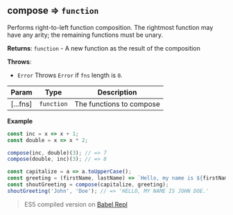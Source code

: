 ## compose => <code>function</code>

Performs right-to-left function composition.
The rightmost function may have any arity; the remaining functions must be unary.

**Returns**: <code>function</code> - A new function as the result of the composition

**Throws**:

- <code>Error</code> Throws `Error` if `fns` length is `0`.


| Param | Type | Description |
| --- | --- | --- |
| [...fns] | <code>function</code> | The functions to compose |

**Example**
```js
const inc = x => x + 1;
const double = x => x * 2;

compose(inc, double)(3); // => 7
compose(double, inc)(3); // => 8

const capitalize = a => a.toUpperCase();
const greeting = (firstName, lastName) => `Hello, my name is ${firstName} ${lastName}.`;
const shoutGreeting = compose(capitalize, greeting);
shoutGreeting('John', 'Doe'); // => 'HELLO, MY NAME IS JOHN DOE.'
```

> ES5 compiled version on [Babel Repl](https://babeljs.io/repl#?babili=false&browsers=&build=&builtIns=false&spec=false&loose=false&code_lz=PQKhCgAIUgFBTATgMwPaILYGdKIJYDmAFgC4C0JqZANvMiZMgK4B2AxiXqi5G6hgAdUWPJ24A6KDAAqReLkKkMwhs3ZieGAIYBPSES0A3eVpZ6t-EjoDckEnNzxteFi4KNWHLixwYmWBgAjeVYLHUloKUgAAWUAEyZaXn4hLHgo6IELLQxIAG81L24AX0gAbXFK5B8AXUhZeUKNHEpkwWF06Bj7RFQAdxw8gFFEXsRS2V6ByAADEbGZyDxkWeqsRdoWAnslnBmABhmImGjEeBImRB98pu9SgEFIFng-j3VvSC0WhzOsRIZUCt7PI-O0RBoMvAAB45AS0KRRPg-BguNiQAC8kChGIAfFjIABqSAARmsiO4AUgcVQTECSUx2PReOxMAATGTIl1Qal4AAKVEAGipNLp8AAlLyAMxi2zAYC4yAAdnJYL51NptCFqIl0tl8qZkAAHAiuRSGGwtAJRFpqHgAF7yTFaBVacSUACqAgESAAwl8-TLycjIAQzuc3BjILzkHhEAEAHI5eBC6hfEiJjDihUzAAS8Go1FQQowehYSd2kAAJAVYwmk6Vq6m65niuIZhyYEjKVgiDSSABxMOcLaR7kdXkWq0kG325MhoduQNdHt9wfwcNbXkAcgAUqgiCwt0KtwARVDwLcyyByhVbnNDAAyD4A8kKALIATUg8fub6GkAASQAZUgHdnxzeNIBPZ8hnELcpGAcAu3NFIOkjXlKnENYxQVDDKgsAgsBwg08igJYVmjHxxE2bYiAxdFMX2HDSMgVi7CIKYnheSB5nQbcxzSRwAEcmFjeAcC0BhaDTSBuBMRACCYTMWBIS8OUgYoyLOC4rkYKizgSNh4AAJUUEheV5AB9IVqmIvFeQInBMTKao8PERyxRqIVHLKfYajFbyFKIslijJcB4kSeBxGhIREBIJy2h5MkgA&debug=false&forceAllTransforms=false&shippedProposals=false&circleciRepo=&evaluate=false&fileSize=false&timeTravel=false&sourceType=module&lineWrap=false&presets=env&prettier=false&targets=&version=7.7.1&externalPlugins=)
